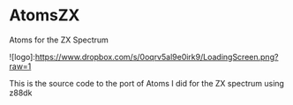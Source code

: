 # AtomsZX
Atoms for the ZX Spectrum

![logo]:https://www.dropbox.com/s/0oqrv5al9e0irk9/LoadingScreen.png?raw=1

This is the source code to the port of Atoms I did for the ZX spectrum using z88dk

